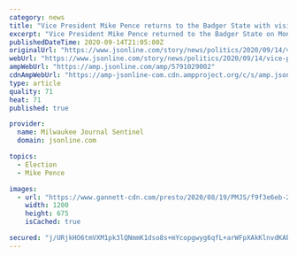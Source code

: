 ```yaml
---
category: news
title: "Vice President Mike Pence returns to the Badger State with visit to Janesville"
excerpt: "Vice President Mike Pence returned to the Badger State on Monday — just a week after he last visited Wisconsin."
publishedDateTime: 2020-09-14T21:05:00Z
originalUrl: "https://www.jsonline.com/story/news/politics/2020/09/14/vice-president-mike-pence-returns-badger-state/5791029002/"
webUrl: "https://www.jsonline.com/story/news/politics/2020/09/14/vice-president-mike-pence-returns-badger-state/5791029002/"
ampWebUrl: "https://amp.jsonline.com/amp/5791029002"
cdnAmpWebUrl: "https://amp-jsonline-com.cdn.ampproject.org/c/s/amp.jsonline.com/amp/5791029002"
type: article
quality: 71
heat: 71
published: true

provider:
  name: Milwaukee Journal Sentinel
  domain: jsonline.com

topics:
  - Election
  - Mike Pence

images:
  - url: "https://www.gannett-cdn.com/presto/2020/08/19/PMJS/f9f3e6eb-2751-4e0a-90ba-fde31c22a82c-MJS_Pence_nws_sears_10.JPG?auto=webp&crop=5471,3078,x0,y278&format=pjpg&width=1200"
    width: 1200
    height: 675
    isCached: true

secured: "j/URjkHO6tmVXM1pk3lQNmmK1dso8s+mYcopgwyg6qfL+arWFpXAkKlnvdKAbqcUYyjEDXDSm/alG+pwua3v+kHjHBsAe7XeBSSGRB+8OUNF4BczclGe37t0RsTkmWUd6kKC4By3ZSKmG544W2T6nqPG61EWFH0p0ZfuBfFf1+T6MCQdcZSchmHDOg3rZ81sOfxJ1mT779rHi4D5CbZi7xf9/vivXJmX//UZFfkkvs8oJ5w3rFLG/JSCLngC5mGRd1a/hNfvFv0RgTL8juz1GUcLGPUcyHJn3Al2jBpS7A/XgLWAi5Cjf+3J4iGW/AUsMB4HWP47O3mm4H75McAontMjnH1QWKaodCQuzDVtM4M=;sOsyzFpUFElyVrDveZvpWA=="
---
```


